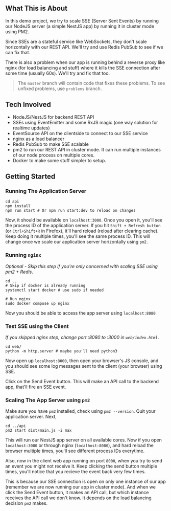 ## What This is About

In this demo project, we try to scale SSE (Server Sent Events) by running our NodeJS server (a simple NestJS app) by running it in cluster mode using PM2.

Since SSEs are a stateful service like WebSockets, they don't scale horizontally with our REST API. We'll try and use Redis PubSub to see if we can fix that.

There is also a problem when our app is running behind a reverse proxy like nginx (for load balancing and stuff) where it kills the SSE connection after some time (usually 60s). We'll try and fix that too.

> The `master` branch will contain code that fixes these problems. To see unfixed problems, use `problems` branch.

## Tech Involved

- NodeJS/NestJS for backend REST API
- SSEs using EventEmitter and some RxJS magic (one way solution for realtime updates)
- EventSource API on the clientside to connect to our SSE service
- nginx as a load balancer
- Redis PubSub to make SSE scalable
- pm2 to run our REST API in cluster mode. It can run multiple instances of our node process on multiple cores.
- Docker to make some stuff simpler to setup.

## Getting Started

### Running The Application Server
```
cd api
npm install
npm run start # Or npm run start:dev to reload on changes
```

Now, it should be available on `localhost:3000`. Once you open it, you'll see the process ID of the application server. If you hit `Shift + Refresh button` (or `Ctrl+Shift+R` in Firefox), it'll hard reload (reload after clearing cache). Keep doing it multiple times, you'll see the same process ID. This will change once we scale our application server horizontally using `pm2`.

### Running `nginx`

*Optional - Skip this step if you're only concerned with scaling SSE using pm2 + Redis*.

```
cd ..
# Skip if docker is already running
systemctl start docker # use sudo if needed

# Run nginx
sudo docker compose up nginx
```

Now you should be able to access the app server using `localhost:8080`

### Test SSE using the Client

*If you skipped nginx step, change port :8080 to :3000 in `web/index.html`*.

```
cd web/
python -m http.server # maybe you'll need python3
```

Now open up `localhost:8000`, then open your browser's JS console, and you should see some log messages sent to the client (your browser) using SSE.

Click on the Send Event button. This will make an API call to the backend app, that'll fire an SSE event.

### Scaling The App Server using `pm2`

Make sure you have `pm2` installed, check using `pm2 --version`. Quit your application server. Next,

```
cd ../api
pm2 start dist/main.js -i max
```

This will run our NestJS app server on all available cores. Now if you open `localhost:3000` or through nginx (`localhost:8080`), and hard reload the browser multiple times, you'll see different process IDs everytime.

Also, now in the client web app running on port `8000`, when you try to send an event you might not receive it. Keep clicking the send button multiple times, you'll notice that you recieve the event back very few times.

This is because our SSE connection is open on only one instance of our app (remember we are now running our app in cluster mode). And when we click the Send Event button, it makes an API call, but which instance receives the API call we don't know. It depends on the load balancing decision `pm2` makes.


